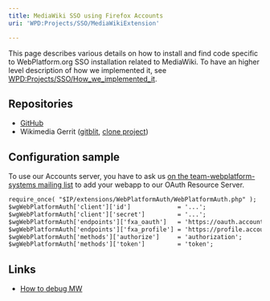 ```yaml
---
title: MediaWiki SSO using Firefox Accounts
uri: 'WPD:Projects/SSO/MediaWikiExtension'

---
```

This page describes various details on how to install and find code specific to WebPlatform.org SSO installation related to MediaWiki. To have an higher level description of how we implemented it, see [WPD:Projects/SSO/How\_we\_implemented\_it](/WPD:Projects/SSO/How_we_implemented_it).

## <span>Repositories</span>

-   [GitHub](https://github.com/webplatform/mediawiki-fxa-sso)
-   Wikimedia Gerrit ([gitblit](https://git.wikimedia.org/summary/mediawiki%2Fextensions%2FWebPlatformAuth), [clone project](https://gerrit.wikimedia.org/r/#/admin/projects/mediawiki/extensions/WebPlatformAuth))

## <span>Configuration sample</span>

To use our Accounts server, you have to ask us [on the team-webplatform-systems mailing list](mailto:team-webplatform-systems@w3.org) to add your webapp to our OAuth Resource Server.

``` html
require_once( "$IP/extensions/WebPlatformAuth/WebPlatformAuth.php" );
$wgWebPlatformAuth['client']['id']             = '...';
$wgWebPlatformAuth['client']['secret']         = '...';
$wgWebPlatformAuth['endpoints']['fxa_oauth']   = 'https://oauth.accounts.webplatform.org/v1/';
$wgWebPlatformAuth['endpoints']['fxa_profile'] = 'https://profile.accounts.webplatform.org/v1/';
$wgWebPlatformAuth['methods']['authorize']     = 'authorization';
$wgWebPlatformAuth['methods']['token']         = 'token';
```

## <span>Links</span>

-   [How to debug MW](http://www.mediawiki.org/wiki/Manual:How_to_debug)
